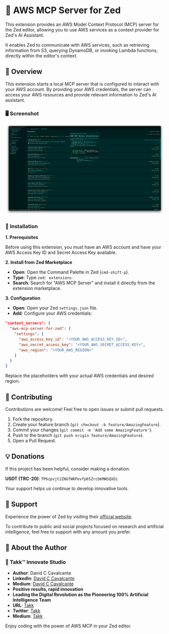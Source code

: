 # 💾 AWS MCP Server for Zed

This extension provides an AWS Model Context Protocol (MCP) server for the Zed editor, allowing you to use AWS services as a context provider for Zed's AI Assistant.

It enables Zed to communicate with AWS services, such as retrieving information from S3, querying DynamoDB, or invoking Lambda functions, directly within the editor's context.

## 🤖 Overview

This extension starts a local MCP server that is configured to interact with your AWS account. By providing your AWS credentials, the server can access your AWS resources and provide relevant information to Zed's AI assistant.

### 🖥️ Screenshot

![AWS MCP Server for Zed](https://github.com/Takk8IS/aws-mcp-server-for-zed/blob/main/assets/screenshot-01.png?raw=true)

### 💾 Installation

**1. Prerequisites**

Before using this extension, you must have an AWS account and have your AWS Access Key ID and Secret Access Key available.

**2. Install from Zed Marketplace**

- **Open**: Open the Command Palette in Zed (`cmd-shift-p`).
- **Type**: Type `zed: extensions`.
- **Search**: Search for "AWS MCP Server" and install it directly from the extension marketplace.

**3. Configuration**

- **Open**: Open your Zed `settings.json` file.
- **Add**: Configure your AWS credentials:

```json
"context_servers": {
  "aws-mcp-server-for-zed": {
    "settings": {
      "aws_access_key_id": "<YOUR_AWS_ACCESS_KEY_ID>",
      "aws_secret_access_key": "<YOUR_AWS_SECRET_ACCESS_KEY>",
      "aws_region": "<YOUR_AWS_REGION>"
    }
  }
}
```

Replace the placeholders with your actual AWS credentials and desired region.

## 🤝 Contributing

Contributions are welcome! Feel free to open issues or submit pull requests.

1. Fork the repository.
2. Create your feature branch (`git checkout -b feature/AmazingFeature`).
3. Commit your changes (`git commit -m 'Add some AmazingFeature'`).
4. Push to the branch (`git push origin feature/AmazingFeature`).
5. Open a Pull Request.

## 💡 Donations

If this project has been helpful, consider making a donation:

**USDT (TRC-20)**: `TP6zpvjt2ZNGfWKPevfp65ZrcbKMWSQXDi`

Your support helps us continue to develop innovative tools.

## 🔧 Support

Experience the power of Zed by visiting their [official website](https://zed.dev/).

To contribute to public and social projects focused on research and artificial intelligence, feel free to support with any amount you prefer.

## 👥 About the Author

### 🧠 Takk™ Innovate Studio

- **Author**: David C Cavalcante
- **LinkedIn**: [David C Cavalcante](https://www.linkedin.com/in/hellodav/)
- **Medium**: [David C Cavalcante](https://medium.com/@davcavalcante/)
- **Positive results, rapid innovation**
- **Leading the Digital Revolution as the Pioneering 100% Artificial Intelligence Team**
- **URL**: [Takk](https://takk.ag/)
- **Twitter**: [Takk](https://twitter.com/takk8is/)
- **Medium**: [Takk](https://takk8is.medium.com/)

Enjoy coding with the power of AWS MCP in your Zed editor.
